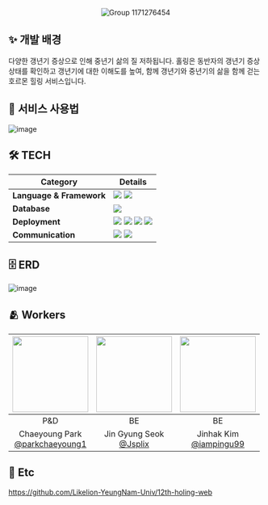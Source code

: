 <p align="center">
  <img src="https://github.com/user-attachments/assets/311ae91f-9808-46bb-a59f-f68963b249bd" alt="Group 1171276454">
</p>

## ✨ 개발 배경

다양한 갱년기 증상으로 인해 중년기 삶의 질 저하됩니다.
홀링은 동반자의 갱년기 증상상태를 확인하고 갱년기에 대한 이해도를 높여, 함께 갱년기와 중년기의 삶을 함께 걷는 호르몬 힐링 서비스입니다.

## 🫶 서비스 사용법

![image](https://github.com/user-attachments/assets/901d24de-d3f0-4d83-8d09-efc14c75800a)

## 🛠️ TECH

| Category                 | Details                                                                                                                                                                                                                                                                                                                                                                                                                                                                  |
|--------------------------|--------------------------------------------------------------------------------------------------------------------------------------------------------------------------------------------------------------------------------------------------------------------------------------------------------------------------------------------------------------------------------------------------------------------------------------------------------------------------|
| **Language & Framework** | <img src="https://img.shields.io/badge/java-007396?style=for-the-badge&logo=java&logoColor=white"> <img src="https://img.shields.io/badge/springboot-6DB33F?style=for-the-badge&logo=springboot&logoColor=white">                                                                                                                                                                                                                                                        |
| **Database**             | <img src="https://img.shields.io/badge/mysql-4479A1?style=for-the-badge&logo=mysql&logoColor=white">                                                                                                                                                                                                                                                                                                                                                                     |
| **Deployment**           | <img src="https://img.shields.io/badge/GitHub Actions-2088FF?style=for-the-badge&logo=GitHub Actions&logoColor=white"> <img src="https://img.shields.io/badge/Amazon%20EC2-FF9900?style=for-the-badge&logo=Amazon%20EC2&logoColor=white"> <img src="https://img.shields.io/badge/Amazon%20S3-569A31?style=for-the-badge&logo=Amazon%20S3&logoColor=white"> <img src="https://img.shields.io/badge/docker-%230db7ed.svg?style=for-the-badge&logo=docker&logoColor=white"> |
| **Communication**        | <img src="https://img.shields.io/badge/Notion-F3F3F3.svg?style=for-the-badge&logo=notion&logoColor=black"> <img src="https://img.shields.io/badge/github-181717?style=for-the-badge&logo=github&logoColor=white">                                                                                                                                                                                                                                                        |

## 🗄️ ERD

![image](https://github.com/user-attachments/assets/9d1d98cc-d6f6-436b-85db-4c5b66d2fb35)

## 🫂 Workers

| <img src="https://avatars.githubusercontent.com/u/165016913?v=4" width="150" height="150"/> | <img src="https://avatars.githubusercontent.com/u/115134208?v=4" width="150" height="150"/> | <img src="https://avatars.githubusercontent.com/u/154869950?v=4" width="150" height="150"/> |
|:-------------------------------------------------------------------------------------------:|:-------------------------------------------------------------------------------------------:|:-------------------------------------------------------------------------------------------:|
|                                             P&D                                             |                                             BE                                              |                                             BE                                              |
|           Chaeyoung Park<br/>[@parkchaeyoung1](https://github.com/parkchaeyoung1)           |                   Jin Gyung Seok<br/>[@Jsplix](https://github.com/Jsplix)                   |                 Jinhak Kim<br/>[@iampingu99](https://github.com/iampingu99)                 |

## 🔗 Etc

https://github.com/Likelion-YeungNam-Univ/12th-holing-web